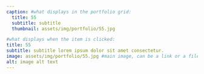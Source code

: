 ```yaml
---
caption: #what displays in the portfolio grid:
  title: 55
  subtitle: subtitle
  thumbnail: assets/img/portfolio/55.jpg

#what displays when the item is clicked:
title: 55
subtitle: subtitle lorem ipsum dolor sit amet consectetur.
image: assets/img/portfolio/55.jpg #main image, can be a link or a file in assets/img/portfolio
alt: image alt text
---
```


